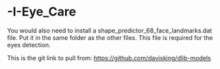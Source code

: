# -I-Eye_Care


You would also need to install a shape_predictor_68_face_landmarks.dat file. Put it in the same folder as the other files.
This file is required for the eyes detection.

This is the git link to pull from:  https://github.com/davisking/dlib-models
